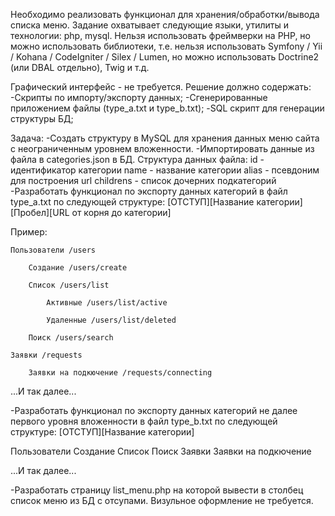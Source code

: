 Необходимо реализовать функционал для хранения/обработки/вывода списка меню.
Задание охватывает следующие языки, утилиты и технологии: php, mysql.
Нельзя использовать фреймверки на PHP, но можно использовать библиотеки, т.е. нельзя использовать Symfony / Yii / Kohana / CodeIgniter / Silex / Lumen, 
но можно использовать Doctrine2 (или DBAL отдельно), Twig и т.д.

Графический интерфейс - не требуется.
Решение должно содержать:
-Скрипты по импорту/экспорту данных;
-Сгенерированные приложением файлы (type_a.txt и type_b.txt);
-SQL скрипт для генерации структуры БД;

Задача:
-Создать структуру в MySQL для хранения данных меню сайта с неограниченным уровнем вложенности.
-Импортировать данные из файла в categories.json в БД.
Структура данных файла:
	id - идентификатор категории
	name - название категории
	alias - псевдоним для построения url
	childrens - список дочерних подкатегорий
-Разработать функционал по экспорту данных категорий в файл type_a.txt по следующей структуре:
[ОТСТУП][Название категории][Пробел][URL от корня до категории]

Пример:

	Пользователи /users
	
		Создание /users/create
	
		Список /users/list
	
			Активные /users/list/active
	
			Удаленные /users/list/deleted
	
		Поиск /users/search
	
	Заявки /requests

		Заявки на подкючение /requests/connecting

...И так далее...

-Разработать функционал по экспорту данных категорий не далее первого уровня вложенности в файл type_b.txt по следующей структуре:
[ОТСТУП][Название категории]

Пользователи
	Создание
	Список
	Поиск
Заявки
	Заявки на подкючение

...И так далее...

-Разработать страницу list_menu.php на которой вывести в столбец список меню из БД с отсупами. Визульное оформление не требуется.